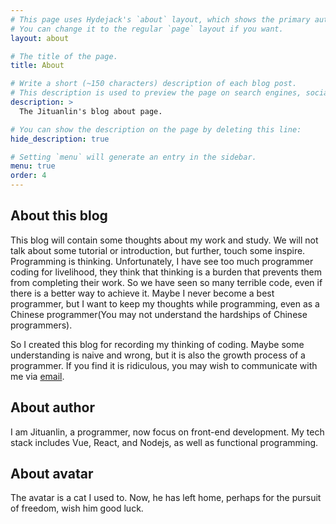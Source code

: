 ```yaml
---
# This page uses Hydejack's `about` layout, which shows the primary author's picture and about text at the top.
# You can change it to the regular `page` layout if you want.
layout: about

# The title of the page.
title: About

# Write a short (~150 characters) description of each blog post.
# This description is used to preview the page on search engines, social media, etc.
description: >
  The Jituanlin's blog about page.

# You can show the description on the page by deleting this line:
hide_description: true

# Setting `menu` will generate an entry in the sidebar.
menu: true
order: 4
---
```



## About this blog
This blog will contain some thoughts about my work and study. 
We will not talk about some tutorial or introduction, but further, touch some inspire. 
Programming is thinking. 
Unfortunately, I have see too much programmer coding for livelihood, they think that thinking is a burden that prevents them from completing their work. 
So we have seen so many terrible code, even if there is a better way to achieve it.
Maybe I never become a best programmer, but I want to keep my thoughts while programming, 
even as a Chinese programmer(You may not understand the hardships of Chinese programmers).

So I created this blog for recording my thinking of coding.
Maybe some understanding is naive and wrong, but it is also the growth process of a programmer.
If you find it is ridiculous, you may wish to communicate with me via [email](mailto:jituanlin@gmail.com).

## About author
I am Jituanlin, a programmer, now focus on front-end development.
My tech stack includes Vue, React, and Nodejs, as well as functional programming.

## About avatar
The avatar is a cat I used to. Now, he has left home, perhaps for the pursuit of freedom, wish him good luck.